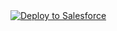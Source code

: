 <a href="https://githubsfdeploy.herokuapp.com?owner=mbrosseau&repo=salesforce-einstein-platform-apex">
  <img alt="Deploy to Salesforce"
       src="https://raw.githubusercontent.com/afawcett/githubsfdeploy/master/src/main/webapp/resources/img/deploy.png">
</a>
